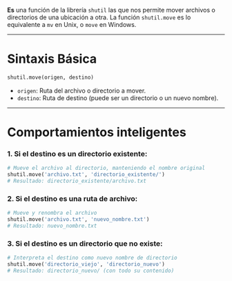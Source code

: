 **Es** una función de la librería `shutil` las que nos permite mover archivos o directorios de una ubicación a otra. La función `shutil.move` es lo equivalente a `mv` en Unix, o `move` en Windows.

---
# Sintaxis Básica 
``` python
shutil.move(origen, destino)
```
- `origen`: Ruta del archivo o directorio a mover.
- `destino`: Ruta de destino (puede ser un directorio o un nuevo nombre).
---
# Comportamientos inteligentes 
### **1. Si el destino es un directorio existente:**
``` python
# Mueve el archivo al directorio, manteniendo el nombre original
shutil.move('archivo.txt', 'directorio_existente/')
# Resultado: directorio_existente/archivo.txt
```

### **2. Si el destino es una ruta de archivo:**
``` python
# Mueve y renombra el archivo
shutil.move('archivo.txt', 'nuevo_nombre.txt')
# Resultado: nuevo_nombre.txt
```

### **3. Si el destino es un directorio que no existe:**
``` python
# Interpreta el destino como nuevo nombre de directorio
shutil.move('directorio_viejo', 'directorio_nuevo')
# Resultado: directorio_nuevo/ (con todo su contenido)
```